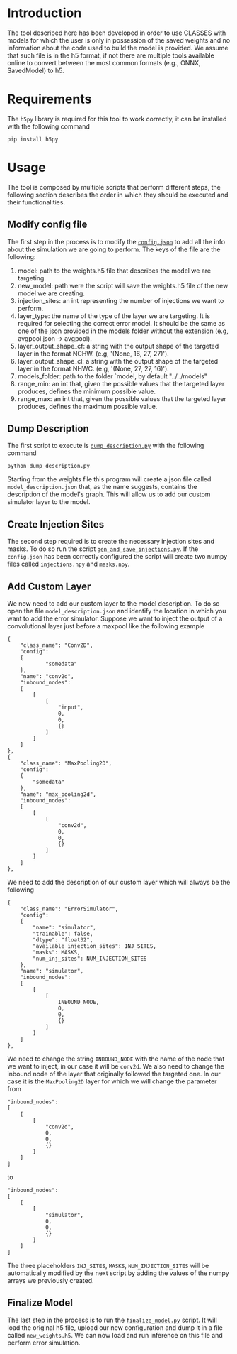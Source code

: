 # Introduction 

The tool described here has been developed in order to use CLASSES with models for which the user is only in possession of the saved weights and no information about the code used to build the model is provided.
We assume that such file is in the h5 format, if not there are multiple tools available online to convert between the most common formats (e.g., ONNX, SavedModel) to h5.

# Requirements

The `h5py` library is required for this tool to work correctly, it can be installed with the following command
```
pip install h5py
```

# Usage

The tool is composed by multiple scripts that perform different steps, the following section describes the order in which they should be executed and their functionalities. 

## Modify config file
The first step in the process is to modify the [`config.json`](config.py) to add all the info about the simulation we are going to perform. The keys of the file are the following:
1. model: path to the weights.h5 file that describes the model we are targeting.
2. new_model: path were the script will save the weights.h5 file of the new model we are creating.
2. injection_sites: an int representing the number of injections we want to perform.
3. layer_type: the name of the type of the layer we are targeting. It is required for selecting the correct error model. It should be the same as one of the json provided in the models folder without the extension (e.g, avgpool.json -> avgpool).
4. layer_output_shape_cf: a string with the output shape of the targeted layer in the format NCHW. (e.g, '(None, 16, 27, 27)').
5. layer_output_shape_cl: a string with the output shape of the targeted layer in the format NHWC. (e.g, '(None, 27, 27, 16)').
6. models_folder: path to the folder `model, by default "../../models"
7. range_min: an int that, given the possible values that the targeted layer produces, defines the minimum possible value.
8. range_max: an int that, given the possible values that the targeted layer produces, defines the maximum possible value.

## Dump Description
The first script to execute is [`dump_description.py`](dump-description.py) with the following command
```
python dump_description.py
```

Starting from the weights file this program will create a json file called `model_description.json` that, as the name suggests, contains the description of the model's graph. This will allow us to add our custom simulator layer to the model.

## Create Injection Sites
The second step required is to create the necessary injection sites and masks. To do so run the script [`gen_and_save_injections.py`](gen_and_save_injections.py). If the `config.json` has been correctly configured the script will create two numpy files called `injections.npy` and `masks.npy`. 

## Add Custom Layer

We now need to add our custom layer to the model description. To do so open the file `model_description.json` and identify the location in which you want to add the error simulator. 
Suppose we want to inject the output of a convolutional layer just before a maxpool like the following example
```
{
    "class_name": "Conv2D",
    "config":
    {
            "somedata"     
    },
    "name": "conv2d",
    "inbound_nodes":
    [
        [
            [
                "input",
                0,
                0,
                {}
            ]
        ]
    ]
},
{
    "class_name": "MaxPooling2D",
    "config":
    {
        "somedata"
    },
    "name": "max_pooling2d",
    "inbound_nodes":
    [
        [
            [
                "conv2d",
                0,
                0,
                {}
            ]
        ]
    ]
},
```
We need to add the description of our custom layer which will always be the following 
```
{
    "class_name": "ErrorSimulator",
    "config":
    {
        "name": "simulator",
        "trainable": false,
        "dtype": "float32",
        "available_injection_sites": INJ_SITES,
        "masks": MASKS,
        "num_inj_sites": NUM_INJECTION_SITES
    },
    "name": "simulator",
    "inbound_nodes":
    [
        [
            [
                INBOUND_NODE,
                0,
                0,
                {}
            ]
        ]
    ]
},
```
We need to change the string `INBOUND_NODE` with the name of the node that we want to inject, in our case it will be `conv2d`.
We also need to change the inbound node of the layer that originally followed the targeted one. In our case it is the `MaxPooling2D` layer for which we will change the parameter from 
```
"inbound_nodes":
[
    [
        [
            "conv2d",
            0,
            0,
            {}
        ]
    ]
]
``` 
to 
```
"inbound_nodes":
[
    [
        [
            "simulator",
            0,
            0,
            {}
        ]
    ]
]
``` 
The three placeholders `INJ_SITES`, `MASKS`, `NUM_INJECTION_SITES` will be automatically modified by the next script by adding the values of the numpy arrays we previously created. 

## Finalize Model

The last step in the process is to run the [`finalize_model.py`](finalize_model.py) script.
It will load the original h5 file, upload our new configuration and dump it in a file called `new_weights.h5`. We can now load and run inference on this file and perform error simulation.